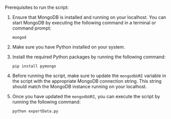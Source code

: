 Prerequisites to run the script:

1. Ensure that MongoDB is installed and running on your localhost. You can start MongoDB by executing the following command in a terminal or command prompt:

    ```
    mongod
    ```

2. Make sure you have Python installed on your system.

3. Install the required Python packages by running the following command:

    ```
    pip install pymongo
    ```

4. Before running the script, make sure to update the `mongodbURI` variable in the script with the appropriate MongoDB connection string. This string should match the MongoDB instance running on your localhost.

5. Once you have updated the `mongodbURI`, you can execute the script by running the following command:

    ```
    python exportData.py
    ```




